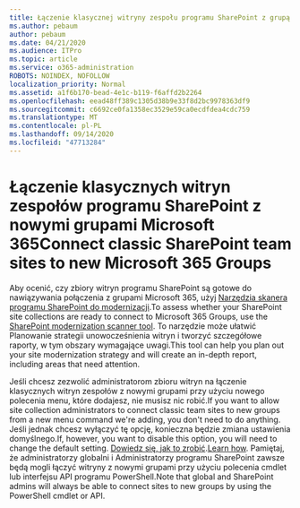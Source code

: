 ```yaml
---
title: Łączenie klasycznej witryny zespołu programu SharePoint z grupą
ms.author: pebaum
author: pebaum
ms.date: 04/21/2020
ms.audience: ITPro
ms.topic: article
ms.service: o365-administration
ROBOTS: NOINDEX, NOFOLLOW
localization_priority: Normal
ms.assetid: a1f6b170-bead-4e1c-b119-f6affd2b2264
ms.openlocfilehash: eead48ff389c1305d38b9e33f8d2bc9978363df9
ms.sourcegitcommit: c6692ce0fa1358ec3529e59ca0ecdfdea4cdc759
ms.translationtype: MT
ms.contentlocale: pl-PL
ms.lasthandoff: 09/14/2020
ms.locfileid: "47713284"
---
```

# <a name="connect-classic-sharepoint-team-sites-to-new-microsoft-365-groups"></a><span data-ttu-id="29a01-102">Łączenie klasycznych witryn zespołów programu SharePoint z nowymi grupami Microsoft 365</span><span class="sxs-lookup"><span data-stu-id="29a01-102">Connect classic SharePoint team sites to new Microsoft 365 Groups</span></span>

<span data-ttu-id="29a01-103">Aby ocenić, czy zbiory witryn programu SharePoint są gotowe do nawiązywania połączenia z grupami Microsoft 365, użyj [Narzędzia skanera programu SharePoint do modernizacji](https://go.microsoft.com/fwlink/?linkid=873066).</span><span class="sxs-lookup"><span data-stu-id="29a01-103">To assess whether your SharePoint site collections are ready to connect to Microsoft 365 Groups, use the [SharePoint modernization scanner tool](https://go.microsoft.com/fwlink/?linkid=873066).</span></span> <span data-ttu-id="29a01-104">To narzędzie może ułatwić Planowanie strategii unowocześnienia witryn i tworzyć szczegółowe raporty, w tym obszary wymagające uwagi.</span><span class="sxs-lookup"><span data-stu-id="29a01-104">This tool can help you plan out your site modernization strategy and will create an in-depth report, including areas that need attention.</span></span>
  
<span data-ttu-id="29a01-105">Jeśli chcesz zezwolić administratorom zbioru witryn na łączenie klasycznych witryn zespołów z nowymi grupami przy użyciu nowego polecenia menu, które dodajesz, nie musisz nic robić.</span><span class="sxs-lookup"><span data-stu-id="29a01-105">If you want to allow site collection administrators to connect classic team sites to new groups from a new menu command we're adding, you don't need to do anything.</span></span> <span data-ttu-id="29a01-106">Jeśli jednak chcesz wyłączyć tę opcję, konieczna będzie zmiana ustawienia domyślnego.</span><span class="sxs-lookup"><span data-stu-id="29a01-106">If, however, you want to disable this option, you will need to change the default setting.</span></span> <span data-ttu-id="29a01-107">[Dowiedz się, jak to zrobić](https://go.microsoft.com/fwlink/?linkid=2004316).</span><span class="sxs-lookup"><span data-stu-id="29a01-107">[Learn how](https://go.microsoft.com/fwlink/?linkid=2004316).</span></span> <span data-ttu-id="29a01-108">Pamiętaj, że administratorzy globalni i Administratorzy programu SharePoint zawsze będą mogli łączyć witryny z nowymi grupami przy użyciu polecenia cmdlet lub interfejsu API programu PowerShell.</span><span class="sxs-lookup"><span data-stu-id="29a01-108">Note that global and SharePoint admins will always be able to connect sites to new groups by using the PowerShell cmdlet or API.</span></span>
  

